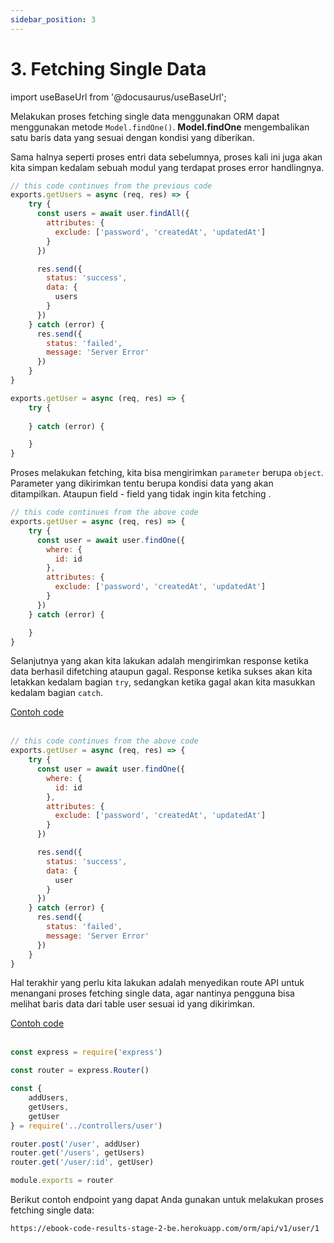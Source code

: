 ```yaml
---
sidebar_position: 3
---
```


# 3. Fetching Single Data 

import useBaseUrl from '@docusaurus/useBaseUrl';

Melakukan proses fetching single data menggunakan ORM dapat menggunakan metode `Model.findOne()`. **Model.findOne** mengembalikan satu baris data yang sesuai dengan kondisi yang diberikan.

Sama halnya seperti proses entri data sebelumnya, proses kali ini juga akan kita simpan kedalam sebuah modul yang terdapat proses error handlingnya.

```js {24-30} title=user.js
// this code continues from the previous code
exports.getUsers = async (req, res) => {
    try {
      const users = await user.findAll({
        attributes: {
          exclude: ['password', 'createdAt', 'updatedAt']
        }
      })

      res.send({
        status: 'success',
        data: {
          users
        }
      })
    } catch (error) {
      res.send({
        status: 'failed',
        message: 'Server Error'
      })
    }
}

exports.getUser = async (req, res) => {
    try {
        
    } catch (error) {

    }
}
```

Proses melakukan fetching, kita bisa mengirimkan `parameter` berupa `object`. Parameter yang dikirimkan tentu berupa kondisi data yang akan ditampilkan. Ataupun field - field yang tidak ingin kita fetching . 

```js {4-11} title=user.js
// this code continues from the above code
exports.getUser = async (req, res) => {
    try {
      const user = await user.findOne({
        where: {
          id: id
        },
        attributes: {
          exclude: ['password', 'createdAt', 'updatedAt']
        }
      })
    } catch (error) {

    }
}
```

Selanjutnya yang akan kita lakukan adalah mengirimkan response ketika data berhasil difetching ataupun gagal. Response ketika sukses akan kita letakkan kedalam bagian `try`, sedangkan ketika gagal akan kita masukkan kedalam bagian `catch`.

<a class="btn-example-code" href="https://github.com/demo-dumbways/ebook-code-results-stage-2-backend/blob/3-orm-sequelize/src/controllers/user.js">
Contoh code
</a>

<br />
<br />

```js {13-18,20-23} title=user.js
// this code continues from the above code
exports.getUser = async (req, res) => {
    try {
      const user = await user.findOne({
        where: {
          id: id
        },
        attributes: {
          exclude: ['password', 'createdAt', 'updatedAt']
        }
      })

      res.send({
        status: 'success',
        data: {
          user
        }
      })
    } catch (error) {
      res.send({
        status: 'failed',
        message: 'Server Error'
      })
    }
}
```

Hal terakhir yang perlu kita lakukan adalah menyedikan route API untuk menangani proses fetching single data, agar nantinya pengguna bisa melihat baris data dari table user sesuai id yang dikirimkan.

<a class="btn-example-code" href="https://github.com/demo-dumbways/ebook-code-results-stage-2-backend/blob/3-orm-sequelize/src/routes/index.js">
Contoh code
</a>

<br />
<br />

```js {8,13} title=routes/index.js
const express = require('express')

const router = express.Router()

const {
    addUsers,
    getUsers,
    getUser
} = require('../controllers/user')

router.post('/user', addUser)
router.get('/users', getUsers)
router.get('/user/:id', getUser)

module.exports = router
```

Berikut contoh endpoint yang dapat Anda gunakan untuk melakukan proses fetching single data:

```
https://ebook-code-results-stage-2-be.herokuapp.com/orm/api/v1/user/1
```